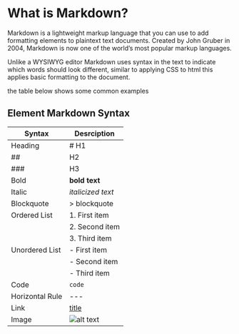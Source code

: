 
# What is Markdown?
Markdown is a lightweight markup language that you can use to add formatting elements to plaintext text documents. 
Created by John Gruber in 2004, Markdown is now one of the world’s most popular markup languages.

Unlike a WYSIWYG editor Markdown uses syntax in the text to indicate which words should look different, 
similar to applying CSS to html this applies basic formatting to the document.

the table below shows some common examples

## Element	Markdown Syntax

| Syntax | Desrciption |
|--------|-------------|
| Heading|	# H1 |
| ##     | H2 |
| ###    | H3 |
| Bold	  | **bold text** |
| Italic |	*italicized text* |
| Blockquote	| > blockquote |
| Ordered List	| 1. First item |
|             | 2. Second item |
|             | 3. Third item |
| Unordered List|	- First item |
|             | - Second item |
|  | - Third item |
| Code	  | `code` |
| Horizontal Rule | 	--- | 
| Link	    | [title](https://www.example.com) |
| Image	 | ![alt text](image.jpg) |
